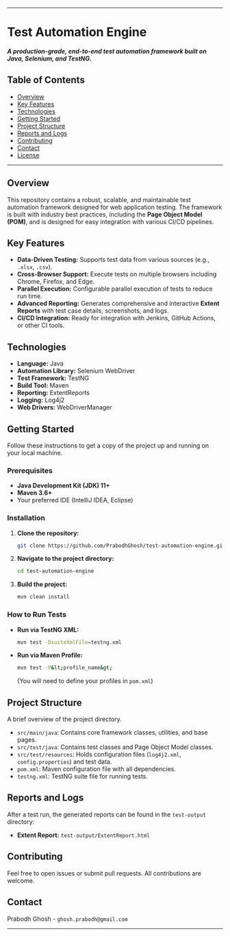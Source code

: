 -----

# Test Automation Engine

***A production-grade, end-to-end test automation framework built on Java, Selenium, and TestNG.***

## Table of Contents

  * [Overview](https://www.google.com/search?q=%23overview)
  * [Key Features](https://www.google.com/search?q=%23key-features)
  * [Technologies](https://www.google.com/search?q=%23technologies)
  * [Getting Started](https://www.google.com/search?q=%23getting-started)
  * [Project Structure](https://www.google.com/search?q=%23project-structure)
  * [Reports and Logs](https://www.google.com/search?q=%23reports-and-logs)
  * [Contributing](https://www.google.com/search?q=%23contributing)
  * [Contact](https://www.google.com/search?q=%23contact)
  * [License](https://www.google.com/search?q=%23license)

-----

## Overview

This repository contains a robust, scalable, and maintainable test automation framework designed for web application testing. The framework is built with industry best practices, including the **Page Object Model (POM)**, and is designed for easy integration with various CI/CD pipelines.

## Key Features

  * **Data-Driven Testing:** Supports test data from various sources (e.g., `.xlsx`, `.csv`).
  * **Cross-Browser Support:** Execute tests on multiple browsers including Chrome, Firefox, and Edge.
  * **Parallel Execution:** Configurable parallel execution of tests to reduce run time.
  * **Advanced Reporting:** Generates comprehensive and interactive **Extent Reports** with test case details, screenshots, and logs.
  * **CI/CD Integration:** Ready for integration with Jenkins, GitHub Actions, or other CI tools.

## Technologies

  * **Language:** Java
  * **Automation Library:** Selenium WebDriver
  * **Test Framework:** TestNG
  * **Build Tool:** Maven
  * **Reporting:** ExtentReports
  * **Logging:** Log4j2
  * **Web Drivers:** WebDriverManager

## Getting Started

Follow these instructions to get a copy of the project up and running on your local machine.

### Prerequisites

  * **Java Development Kit (JDK) 11+**
  * **Maven 3.6+**
  * Your preferred IDE (IntelliJ IDEA, Eclipse)

### Installation

1.  **Clone the repository:**
    ```sh
    git clone https://github.com/PrabodhGhosh/test-automation-engine.git
    ```
2.  **Navigate to the project directory:**
    ```sh
    cd test-automation-engine
    ```
3.  **Build the project:**
    ```sh
    mvn clean install
    ```

### How to Run Tests

  * **Run via TestNG XML:**
    ```sh
    mvn test -DsuiteXmlFile=testng.xml
    ```
  * **Run via Maven Profile:**
    ```sh
    mvn test -P&lt;profile_name&gt;
    ```
    (You will need to define your profiles in `pom.xml`)

## Project Structure

A brief overview of the project directory.

  * `src/main/java`: Contains core framework classes, utilities, and base pages.
  * `src/test/java`: Contains test classes and Page Object Model classes.
  * `src/test/resources`: Holds configuration files (`log4j2.xml`, `config.properties`) and test data.
  * `pom.xml`: Maven configuration file with all dependencies.
  * `testng.xml`: TestNG suite file for running tests.

## Reports and Logs

After a test run, the generated reports can be found in the `test-output` directory:

  * **Extent Report:** `test-output/ExtentReport.html`

## Contributing

Feel free to open issues or submit pull requests. All contributions are welcome.

## Contact

Prabodh Ghosh - `ghosh.prabodh@gmail.com`

-----
